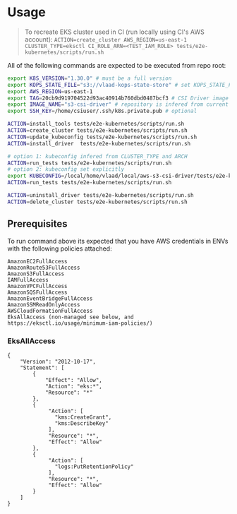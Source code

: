
# Usage
> To recreate EKS cluster used in CI (run locally using CI's AWS account): `ACTION=create_cluster AWS_REGION=us-east-1 CLUSTER_TYPE=eksctl CI_ROLE_ARN=<TEST_IAM_ROLE> tests/e2e-kubernetes/scripts/run.sh`

All of the following commands are expected to be executed from repo root:

```bash
export K8S_VERSION="1.30.0" # must be a full version
export KOPS_STATE_FILE="s3://vlaad-kops-state-store" # set KOPS_STATE_FILE to your bucket when running locally
export AWS_REGION=us-east-1
export TAG=20cb9d919704522d93ac40914b760dbd0487bcf3 # CSI Driver image tag to install
export IMAGE_NAME="s3-csi-driver" # repository is infered from current AWS account and region
export SSH_KEY=/home/csiuser/.ssh/k8s.private.pub # optional

ACTION=install_tools tests/e2e-kubernetes/scripts/run.sh
ACTION=create_cluster tests/e2e-kubernetes/scripts/run.sh
ACTION=update_kubeconfig tests/e2e-kubernetes/scripts/run.sh
ACTION=install_driver  tests/e2e-kubernetes/scripts/run.sh

# option 1: kubeconfig infered from CLUSTER_TYPE and ARCH
ACTION=run_tests tests/e2e-kubernetes/scripts/run.sh
# option 2: kubeconfig set explicitly
export KUBECONFIG=/local/home/vlaad/local/aws-s3-csi-driver/tests/e2e-kubernetes/csi-test-artifacts/s3-csi-cluster.kops.1.28.0.k8s.local.kubeconfig
ACTION=run_tests tests/e2e-kubernetes/scripts/run.sh

ACTION=uninstall_driver tests/e2e-kubernetes/scripts/run.sh
ACTION=delete_cluster tests/e2e-kubernetes/scripts/run.sh
```

## Prerequisites
To run command above its expected that you have AWS credentials in ENVs with the following policies attached:
```
AmazonEC2FullAccess
AmazonRoute53FullAccess
AmazonS3FullAccess
IAMFullAccess
AmazonVPCFullAccess
AmazonSQSFullAccess
AmazonEventBridgeFullAccess
AmazonSSMReadOnlyAccess
AWSCloudFormationFullAccess
EksAllAccess (non-managed see below, and https://eksctl.io/usage/minimum-iam-policies/)
```

### EksAllAccess
```
{
    "Version": "2012-10-17",
    "Statement": [
        {
            "Effect": "Allow",
            "Action": "eks:*",
            "Resource": "*"
        },
        {
             "Action": [
               "kms:CreateGrant",
               "kms:DescribeKey"
             ],
             "Resource": "*",
             "Effect": "Allow"
        },
        {
             "Action": [
               "logs:PutRetentionPolicy"
             ],
             "Resource": "*",
             "Effect": "Allow"
        }
    ]
}
```
